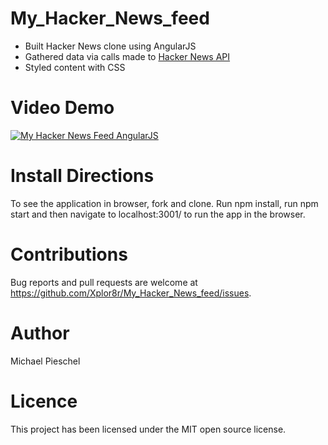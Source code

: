 # My_Hacker_News_feed
+ Built Hacker News clone using AngularJS
+ Gathered data via calls made to [Hacker News API](https://hacker-news.firebaseio.com/v0/topstories.json)
+ Styled content with CSS

# Video Demo
[![My Hacker News Feed AngularJS](https://img.youtube.com/vi/ICLmoMRyHZE/hqdefault.jpg)](https://youtu.be/ICLmoMRyHZE)

# Install Directions

To see the application in browser, fork and clone. Run npm install, run npm start and then navigate to localhost:3001/ to run the app in the browser.

# Contributions

Bug reports and pull requests are welcome at https://github.com/Xplor8r/My_Hacker_News_feed/issues.

# Author

Michael Pieschel

# Licence

This project has been licensed under the MIT open source license.
